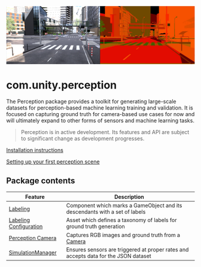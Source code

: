 <img src="images/banner2.PNG" align="middle"/>

# com.unity.perception
The Perception package provides a toolkit for generating large-scale datasets for perception-based machine learning training and validation. It is focused on capturing ground truth for camera-based use cases for now and will ultimately expand to other forms of sensors and machine learning tasks.

> Perception is in active development. Its features and API are subject to significant change as development progresses.

[Installation instructions](SetupSteps.md)

[Setting up your first perception scene](GettingStarted.md)

## Package contents

|Feature|Description
|---|---|
|[Labeling](GroundTruth-Labeling.md)|Component which marks a GameObject and its descendants with a set of labels|
|[Labeling Configuration](GroundTruth-Labeling.md#LabelingConfiguration)|Asset which defines a taxonomy of labels for ground truth generation|
|[Perception Camera](PerceptionCamera.md)|Captures RGB images and ground truth from a [Camera](https://docs.unity3d.com/Manual/class-Camera.html)|
|[SimulationManager](SimulationManager.md)|Ensures sensors are triggered at proper rates and accepts data for the JSON dataset|